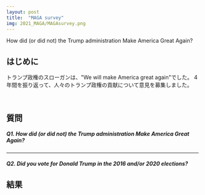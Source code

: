 ```yaml
---
layout: post
title:  "MAGA survey"
img: 2021_MAGA/MAGAsurvey.png
---
```


How did (or did not) the Trump administration Make America Great Again?

## はじめに
トランプ政権のスローガンは、"We will make America great again"でした。
4年間を振り返って、人々のトランプ政権の貢献について意見を募集しました。


<br>

## 質問
<div class="jumbotron py-2">
<h5>Q1. How did (or did not) the Trump administration Make America Great Again?</h5>
<!-- <p>
Please choose the opinions you support AND/OR post your own opinion(s). When you post, please write down specifically what it is and categorize your opinion using the hashtag.
</p> -->

<hr>

<h5>Q2. Did you vote for Donald Trump in the 2016 and/or 2020 elections?</h5>
</div>


## 結果

<div>                        <script type="text/javascript">window.PlotlyConfig = {MathJaxConfig: 'local'};</script>
        <script src="https://cdn.plot.ly/plotly-latest.min.js"></script>                <div id="755ebe2f-82c3-476f-ac01-014807819664" class="plotly-graph-div" style="height:100%; width:100%;"></div>            <script type="text/javascript">                                    window.PLOTLYENV=window.PLOTLYENV || {};                                    if (document.getElementById("755ebe2f-82c3-476f-ac01-014807819664")) {                    Plotly.newPlot(                        "755ebe2f-82c3-476f-ac01-014807819664",                        [{"domain": {"x": [0.0, 1.0], "y": [0.0, 1.0]}, "hole": 0.5, "hovertemplate": "choice=%{label}<br>Count=%{value}<extra></extra>", "labels": ["I did not vote for anyone in both elections", "No, I have never voted for Trump", "Yes, both in 2016 and 2020", "Yes, only in 2016", "Yes, only in 2020"], "legendgroup": "", "name": "", "showlegend": true, "type": "pie", "values": [26, 144, 61, 27, 13]}],                        {"legend": {"tracegroupgap": 0}, "template": {"data": {"bar": [{"error_x": {"color": "#2a3f5f"}, "error_y": {"color": "#2a3f5f"}, "marker": {"line": {"color": "#E5ECF6", "width": 0.5}}, "type": "bar"}], "barpolar": [{"marker": {"line": {"color": "#E5ECF6", "width": 0.5}}, "type": "barpolar"}], "carpet": [{"aaxis": {"endlinecolor": "#2a3f5f", "gridcolor": "white", "linecolor": "white", "minorgridcolor": "white", "startlinecolor": "#2a3f5f"}, "baxis": {"endlinecolor": "#2a3f5f", "gridcolor": "white", "linecolor": "white", "minorgridcolor": "white", "startlinecolor": "#2a3f5f"}, "type": "carpet"}], "choropleth": [{"colorbar": {"outlinewidth": 0, "ticks": ""}, "type": "choropleth"}], "contour": [{"colorbar": {"outlinewidth": 0, "ticks": ""}, "colorscale": [[0.0, "#0d0887"], [0.1111111111111111, "#46039f"], [0.2222222222222222, "#7201a8"], [0.3333333333333333, "#9c179e"], [0.4444444444444444, "#bd3786"], [0.5555555555555556, "#d8576b"], [0.6666666666666666, "#ed7953"], [0.7777777777777778, "#fb9f3a"], [0.8888888888888888, "#fdca26"], [1.0, "#f0f921"]], "type": "contour"}], "contourcarpet": [{"colorbar": {"outlinewidth": 0, "ticks": ""}, "type": "contourcarpet"}], "heatmap": [{"colorbar": {"outlinewidth": 0, "ticks": ""}, "colorscale": [[0.0, "#0d0887"], [0.1111111111111111, "#46039f"], [0.2222222222222222, "#7201a8"], [0.3333333333333333, "#9c179e"], [0.4444444444444444, "#bd3786"], [0.5555555555555556, "#d8576b"], [0.6666666666666666, "#ed7953"], [0.7777777777777778, "#fb9f3a"], [0.8888888888888888, "#fdca26"], [1.0, "#f0f921"]], "type": "heatmap"}], "heatmapgl": [{"colorbar": {"outlinewidth": 0, "ticks": ""}, "colorscale": [[0.0, "#0d0887"], [0.1111111111111111, "#46039f"], [0.2222222222222222, "#7201a8"], [0.3333333333333333, "#9c179e"], [0.4444444444444444, "#bd3786"], [0.5555555555555556, "#d8576b"], [0.6666666666666666, "#ed7953"], [0.7777777777777778, "#fb9f3a"], [0.8888888888888888, "#fdca26"], [1.0, "#f0f921"]], "type": "heatmapgl"}], "histogram": [{"marker": {"colorbar": {"outlinewidth": 0, "ticks": ""}}, "type": "histogram"}], "histogram2d": [{"colorbar": {"outlinewidth": 0, "ticks": ""}, "colorscale": [[0.0, "#0d0887"], [0.1111111111111111, "#46039f"], [0.2222222222222222, "#7201a8"], [0.3333333333333333, "#9c179e"], [0.4444444444444444, "#bd3786"], [0.5555555555555556, "#d8576b"], [0.6666666666666666, "#ed7953"], [0.7777777777777778, "#fb9f3a"], [0.8888888888888888, "#fdca26"], [1.0, "#f0f921"]], "type": "histogram2d"}], "histogram2dcontour": [{"colorbar": {"outlinewidth": 0, "ticks": ""}, "colorscale": [[0.0, "#0d0887"], [0.1111111111111111, "#46039f"], [0.2222222222222222, "#7201a8"], [0.3333333333333333, "#9c179e"], [0.4444444444444444, "#bd3786"], [0.5555555555555556, "#d8576b"], [0.6666666666666666, "#ed7953"], [0.7777777777777778, "#fb9f3a"], [0.8888888888888888, "#fdca26"], [1.0, "#f0f921"]], "type": "histogram2dcontour"}], "mesh3d": [{"colorbar": {"outlinewidth": 0, "ticks": ""}, "type": "mesh3d"}], "parcoords": [{"line": {"colorbar": {"outlinewidth": 0, "ticks": ""}}, "type": "parcoords"}], "pie": [{"automargin": true, "type": "pie"}], "scatter": [{"marker": {"colorbar": {"outlinewidth": 0, "ticks": ""}}, "type": "scatter"}], "scatter3d": [{"line": {"colorbar": {"outlinewidth": 0, "ticks": ""}}, "marker": {"colorbar": {"outlinewidth": 0, "ticks": ""}}, "type": "scatter3d"}], "scattercarpet": [{"marker": {"colorbar": {"outlinewidth": 0, "ticks": ""}}, "type": "scattercarpet"}], "scattergeo": [{"marker": {"colorbar": {"outlinewidth": 0, "ticks": ""}}, "type": "scattergeo"}], "scattergl": [{"marker": {"colorbar": {"outlinewidth": 0, "ticks": ""}}, "type": "scattergl"}], "scattermapbox": [{"marker": {"colorbar": {"outlinewidth": 0, "ticks": ""}}, "type": "scattermapbox"}], "scatterpolar": [{"marker": {"colorbar": {"outlinewidth": 0, "ticks": ""}}, "type": "scatterpolar"}], "scatterpolargl": [{"marker": {"colorbar": {"outlinewidth": 0, "ticks": ""}}, "type": "scatterpolargl"}], "scatterternary": [{"marker": {"colorbar": {"outlinewidth": 0, "ticks": ""}}, "type": "scatterternary"}], "surface": [{"colorbar": {"outlinewidth": 0, "ticks": ""}, "colorscale": [[0.0, "#0d0887"], [0.1111111111111111, "#46039f"], [0.2222222222222222, "#7201a8"], [0.3333333333333333, "#9c179e"], [0.4444444444444444, "#bd3786"], [0.5555555555555556, "#d8576b"], [0.6666666666666666, "#ed7953"], [0.7777777777777778, "#fb9f3a"], [0.8888888888888888, "#fdca26"], [1.0, "#f0f921"]], "type": "surface"}], "table": [{"cells": {"fill": {"color": "#EBF0F8"}, "line": {"color": "white"}}, "header": {"fill": {"color": "#C8D4E3"}, "line": {"color": "white"}}, "type": "table"}]}, "layout": {"annotationdefaults": {"arrowcolor": "#2a3f5f", "arrowhead": 0, "arrowwidth": 1}, "autotypenumbers": "strict", "coloraxis": {"colorbar": {"outlinewidth": 0, "ticks": ""}}, "colorscale": {"diverging": [[0, "#8e0152"], [0.1, "#c51b7d"], [0.2, "#de77ae"], [0.3, "#f1b6da"], [0.4, "#fde0ef"], [0.5, "#f7f7f7"], [0.6, "#e6f5d0"], [0.7, "#b8e186"], [0.8, "#7fbc41"], [0.9, "#4d9221"], [1, "#276419"]], "sequential": [[0.0, "#0d0887"], [0.1111111111111111, "#46039f"], [0.2222222222222222, "#7201a8"], [0.3333333333333333, "#9c179e"], [0.4444444444444444, "#bd3786"], [0.5555555555555556, "#d8576b"], [0.6666666666666666, "#ed7953"], [0.7777777777777778, "#fb9f3a"], [0.8888888888888888, "#fdca26"], [1.0, "#f0f921"]], "sequentialminus": [[0.0, "#0d0887"], [0.1111111111111111, "#46039f"], [0.2222222222222222, "#7201a8"], [0.3333333333333333, "#9c179e"], [0.4444444444444444, "#bd3786"], [0.5555555555555556, "#d8576b"], [0.6666666666666666, "#ed7953"], [0.7777777777777778, "#fb9f3a"], [0.8888888888888888, "#fdca26"], [1.0, "#f0f921"]]}, "colorway": ["#636efa", "#EF553B", "#00cc96", "#ab63fa", "#FFA15A", "#19d3f3", "#FF6692", "#B6E880", "#FF97FF", "#FECB52"], "font": {"color": "#2a3f5f"}, "geo": {"bgcolor": "white", "lakecolor": "white", "landcolor": "#E5ECF6", "showlakes": true, "showland": true, "subunitcolor": "white"}, "hoverlabel": {"align": "left"}, "hovermode": "closest", "mapbox": {"style": "light"}, "paper_bgcolor": "white", "plot_bgcolor": "#E5ECF6", "polar": {"angularaxis": {"gridcolor": "white", "linecolor": "white", "ticks": ""}, "bgcolor": "#E5ECF6", "radialaxis": {"gridcolor": "white", "linecolor": "white", "ticks": ""}}, "scene": {"xaxis": {"backgroundcolor": "#E5ECF6", "gridcolor": "white", "gridwidth": 2, "linecolor": "white", "showbackground": true, "ticks": "", "zerolinecolor": "white"}, "yaxis": {"backgroundcolor": "#E5ECF6", "gridcolor": "white", "gridwidth": 2, "linecolor": "white", "showbackground": true, "ticks": "", "zerolinecolor": "white"}, "zaxis": {"backgroundcolor": "#E5ECF6", "gridcolor": "white", "gridwidth": 2, "linecolor": "white", "showbackground": true, "ticks": "", "zerolinecolor": "white"}}, "shapedefaults": {"line": {"color": "#2a3f5f"}}, "ternary": {"aaxis": {"gridcolor": "white", "linecolor": "white", "ticks": ""}, "baxis": {"gridcolor": "white", "linecolor": "white", "ticks": ""}, "bgcolor": "#E5ECF6", "caxis": {"gridcolor": "white", "linecolor": "white", "ticks": ""}}, "title": {"x": 0.05}, "xaxis": {"automargin": true, "gridcolor": "white", "linecolor": "white", "ticks": "", "title": {"standoff": 15}, "zerolinecolor": "white", "zerolinewidth": 2}, "yaxis": {"automargin": true, "gridcolor": "white", "linecolor": "white", "ticks": "", "title": {"standoff": 15}, "zerolinecolor": "white", "zerolinewidth": 2}}}, "title": {"text": "Q2. Did you vote for Donald Trump in the 2016 and/or 2020 elections?"}},                        {"responsive": true}                    )                };                            </script>        </div>


<img src="{{site.baseurl}}/images/2021_MAGA/popularity_matrix.jpg" alt="fig_popularity"
style = "
  width: 500px;
  border: none;
  background: none;
  margin: 1% 1% 1% 10%;
  text-align: center;
  display: inline-block;
">


<div>                        <script type="text/javascript">window.PlotlyConfig = {MathJaxConfig: 'local'};</script>
        <script src="https://cdn.plot.ly/plotly-latest.min.js"></script>                <div id="ead432b4-85ae-4336-bc42-0f9930d475ce" class="plotly-graph-div" style="height:600px; width:700px;"></div>            <script type="text/javascript">                                    window.PLOTLYENV=window.PLOTLYENV || {};                                    if (document.getElementById("ead432b4-85ae-4336-bc42-0f9930d475ce")) {                    Plotly.newPlot(                        "ead432b4-85ae-4336-bc42-0f9930d475ce",                        [{"hovertemplate": "Opinion=Biden supporters<br>Population ratio=%{x}<br>Did you vote for Donald Trump in the 2016 and/or 2020 elections?=%{y}<extra></extra>", "legendgroup": "Biden supporters", "marker": {"color": "rgba(0,0,128,0.95)", "line": {"width": 0}, "size": 16, "symbol": "circle"}, "mode": "markers", "name": "Biden supporters", "orientation": "h", "showlegend": true, "type": "scatter", "x": [0.42, 0.84, 0.18, 0.41, 0.38], "xaxis": "x", "y": ["I did not vote for anyone in both elections", "No, I have never voted for Trump", "Yes, both in 2016 and 2020", "Yes, only in 2016", "Yes, only in 2020"], "yaxis": "y"}, {"hovertemplate": "Opinion=Neither<br>Population ratio=%{x}<br>Did you vote for Donald Trump in the 2016 and/or 2020 elections?=%{y}<extra></extra>", "legendgroup": "Neither", "marker": {"color": "rgba(204, 204, 204, 0.95)", "line": {"width": 0}, "size": 16, "symbol": "circle"}, "mode": "markers", "name": "Neither", "orientation": "h", "showlegend": true, "type": "scatter", "x": [0.35, 0.13, 0.23, 0.48, 0.23], "xaxis": "x", "y": ["I did not vote for anyone in both elections", "No, I have never voted for Trump", "Yes, both in 2016 and 2020", "Yes, only in 2016", "Yes, only in 2020"], "yaxis": "y"}, {"hovertemplate": "Opinion=Trump supporters<br>Population ratio=%{x}<br>Did you vote for Donald Trump in the 2016 and/or 2020 elections?=%{y}<extra></extra>", "legendgroup": "Trump supporters", "marker": {"color": "rgba(153,0,0,0.95)", "line": {"width": 0}, "size": 16, "symbol": "circle"}, "mode": "markers", "name": "Trump supporters", "orientation": "h", "showlegend": true, "type": "scatter", "x": [0.23, 0.03, 0.58, 0.11, 0.38], "xaxis": "x", "y": ["I did not vote for anyone in both elections", "No, I have never voted for Trump", "Yes, both in 2016 and 2020", "Yes, only in 2016", "Yes, only in 2020"], "yaxis": "y"}],                        {"height": 600, "hovermode": "closest", "legend": {"title": {"text": "Opinion"}, "tracegroupgap": 0}, "margin": {"t": 60}, "paper_bgcolor": "white", "plot_bgcolor": "white", "template": {"data": {"bar": [{"error_x": {"color": "#2a3f5f"}, "error_y": {"color": "#2a3f5f"}, "marker": {"line": {"color": "#E5ECF6", "width": 0.5}}, "type": "bar"}], "barpolar": [{"marker": {"line": {"color": "#E5ECF6", "width": 0.5}}, "type": "barpolar"}], "carpet": [{"aaxis": {"endlinecolor": "#2a3f5f", "gridcolor": "white", "linecolor": "white", "minorgridcolor": "white", "startlinecolor": "#2a3f5f"}, "baxis": {"endlinecolor": "#2a3f5f", "gridcolor": "white", "linecolor": "white", "minorgridcolor": "white", "startlinecolor": "#2a3f5f"}, "type": "carpet"}], "choropleth": [{"colorbar": {"outlinewidth": 0, "ticks": ""}, "type": "choropleth"}], "contour": [{"colorbar": {"outlinewidth": 0, "ticks": ""}, "colorscale": [[0.0, "#0d0887"], [0.1111111111111111, "#46039f"], [0.2222222222222222, "#7201a8"], [0.3333333333333333, "#9c179e"], [0.4444444444444444, "#bd3786"], [0.5555555555555556, "#d8576b"], [0.6666666666666666, "#ed7953"], [0.7777777777777778, "#fb9f3a"], [0.8888888888888888, "#fdca26"], [1.0, "#f0f921"]], "type": "contour"}], "contourcarpet": [{"colorbar": {"outlinewidth": 0, "ticks": ""}, "type": "contourcarpet"}], "heatmap": [{"colorbar": {"outlinewidth": 0, "ticks": ""}, "colorscale": [[0.0, "#0d0887"], [0.1111111111111111, "#46039f"], [0.2222222222222222, "#7201a8"], [0.3333333333333333, "#9c179e"], [0.4444444444444444, "#bd3786"], [0.5555555555555556, "#d8576b"], [0.6666666666666666, "#ed7953"], [0.7777777777777778, "#fb9f3a"], [0.8888888888888888, "#fdca26"], [1.0, "#f0f921"]], "type": "heatmap"}], "heatmapgl": [{"colorbar": {"outlinewidth": 0, "ticks": ""}, "colorscale": [[0.0, "#0d0887"], [0.1111111111111111, "#46039f"], [0.2222222222222222, "#7201a8"], [0.3333333333333333, "#9c179e"], [0.4444444444444444, "#bd3786"], [0.5555555555555556, "#d8576b"], [0.6666666666666666, "#ed7953"], [0.7777777777777778, "#fb9f3a"], [0.8888888888888888, "#fdca26"], [1.0, "#f0f921"]], "type": "heatmapgl"}], "histogram": [{"marker": {"colorbar": {"outlinewidth": 0, "ticks": ""}}, "type": "histogram"}], "histogram2d": [{"colorbar": {"outlinewidth": 0, "ticks": ""}, "colorscale": [[0.0, "#0d0887"], [0.1111111111111111, "#46039f"], [0.2222222222222222, "#7201a8"], [0.3333333333333333, "#9c179e"], [0.4444444444444444, "#bd3786"], [0.5555555555555556, "#d8576b"], [0.6666666666666666, "#ed7953"], [0.7777777777777778, "#fb9f3a"], [0.8888888888888888, "#fdca26"], [1.0, "#f0f921"]], "type": "histogram2d"}], "histogram2dcontour": [{"colorbar": {"outlinewidth": 0, "ticks": ""}, "colorscale": [[0.0, "#0d0887"], [0.1111111111111111, "#46039f"], [0.2222222222222222, "#7201a8"], [0.3333333333333333, "#9c179e"], [0.4444444444444444, "#bd3786"], [0.5555555555555556, "#d8576b"], [0.6666666666666666, "#ed7953"], [0.7777777777777778, "#fb9f3a"], [0.8888888888888888, "#fdca26"], [1.0, "#f0f921"]], "type": "histogram2dcontour"}], "mesh3d": [{"colorbar": {"outlinewidth": 0, "ticks": ""}, "type": "mesh3d"}], "parcoords": [{"line": {"colorbar": {"outlinewidth": 0, "ticks": ""}}, "type": "parcoords"}], "pie": [{"automargin": true, "type": "pie"}], "scatter": [{"marker": {"colorbar": {"outlinewidth": 0, "ticks": ""}}, "type": "scatter"}], "scatter3d": [{"line": {"colorbar": {"outlinewidth": 0, "ticks": ""}}, "marker": {"colorbar": {"outlinewidth": 0, "ticks": ""}}, "type": "scatter3d"}], "scattercarpet": [{"marker": {"colorbar": {"outlinewidth": 0, "ticks": ""}}, "type": "scattercarpet"}], "scattergeo": [{"marker": {"colorbar": {"outlinewidth": 0, "ticks": ""}}, "type": "scattergeo"}], "scattergl": [{"marker": {"colorbar": {"outlinewidth": 0, "ticks": ""}}, "type": "scattergl"}], "scattermapbox": [{"marker": {"colorbar": {"outlinewidth": 0, "ticks": ""}}, "type": "scattermapbox"}], "scatterpolar": [{"marker": {"colorbar": {"outlinewidth": 0, "ticks": ""}}, "type": "scatterpolar"}], "scatterpolargl": [{"marker": {"colorbar": {"outlinewidth": 0, "ticks": ""}}, "type": "scatterpolargl"}], "scatterternary": [{"marker": {"colorbar": {"outlinewidth": 0, "ticks": ""}}, "type": "scatterternary"}], "surface": [{"colorbar": {"outlinewidth": 0, "ticks": ""}, "colorscale": [[0.0, "#0d0887"], [0.1111111111111111, "#46039f"], [0.2222222222222222, "#7201a8"], [0.3333333333333333, "#9c179e"], [0.4444444444444444, "#bd3786"], [0.5555555555555556, "#d8576b"], [0.6666666666666666, "#ed7953"], [0.7777777777777778, "#fb9f3a"], [0.8888888888888888, "#fdca26"], [1.0, "#f0f921"]], "type": "surface"}], "table": [{"cells": {"fill": {"color": "#EBF0F8"}, "line": {"color": "white"}}, "header": {"fill": {"color": "#C8D4E3"}, "line": {"color": "white"}}, "type": "table"}]}, "layout": {"annotationdefaults": {"arrowcolor": "#2a3f5f", "arrowhead": 0, "arrowwidth": 1}, "autotypenumbers": "strict", "coloraxis": {"colorbar": {"outlinewidth": 0, "ticks": ""}}, "colorscale": {"diverging": [[0, "#8e0152"], [0.1, "#c51b7d"], [0.2, "#de77ae"], [0.3, "#f1b6da"], [0.4, "#fde0ef"], [0.5, "#f7f7f7"], [0.6, "#e6f5d0"], [0.7, "#b8e186"], [0.8, "#7fbc41"], [0.9, "#4d9221"], [1, "#276419"]], "sequential": [[0.0, "#0d0887"], [0.1111111111111111, "#46039f"], [0.2222222222222222, "#7201a8"], [0.3333333333333333, "#9c179e"], [0.4444444444444444, "#bd3786"], [0.5555555555555556, "#d8576b"], [0.6666666666666666, "#ed7953"], [0.7777777777777778, "#fb9f3a"], [0.8888888888888888, "#fdca26"], [1.0, "#f0f921"]], "sequentialminus": [[0.0, "#0d0887"], [0.1111111111111111, "#46039f"], [0.2222222222222222, "#7201a8"], [0.3333333333333333, "#9c179e"], [0.4444444444444444, "#bd3786"], [0.5555555555555556, "#d8576b"], [0.6666666666666666, "#ed7953"], [0.7777777777777778, "#fb9f3a"], [0.8888888888888888, "#fdca26"], [1.0, "#f0f921"]]}, "colorway": ["#636efa", "#EF553B", "#00cc96", "#ab63fa", "#FFA15A", "#19d3f3", "#FF6692", "#B6E880", "#FF97FF", "#FECB52"], "font": {"color": "#2a3f5f"}, "geo": {"bgcolor": "white", "lakecolor": "white", "landcolor": "#E5ECF6", "showlakes": true, "showland": true, "subunitcolor": "white"}, "hoverlabel": {"align": "left"}, "hovermode": "closest", "mapbox": {"style": "light"}, "paper_bgcolor": "white", "plot_bgcolor": "#E5ECF6", "polar": {"angularaxis": {"gridcolor": "white", "linecolor": "white", "ticks": ""}, "bgcolor": "#E5ECF6", "radialaxis": {"gridcolor": "white", "linecolor": "white", "ticks": ""}}, "scene": {"xaxis": {"backgroundcolor": "#E5ECF6", "gridcolor": "white", "gridwidth": 2, "linecolor": "white", "showbackground": true, "ticks": "", "zerolinecolor": "white"}, "yaxis": {"backgroundcolor": "#E5ECF6", "gridcolor": "white", "gridwidth": 2, "linecolor": "white", "showbackground": true, "ticks": "", "zerolinecolor": "white"}, "zaxis": {"backgroundcolor": "#E5ECF6", "gridcolor": "white", "gridwidth": 2, "linecolor": "white", "showbackground": true, "ticks": "", "zerolinecolor": "white"}}, "shapedefaults": {"line": {"color": "#2a3f5f"}}, "ternary": {"aaxis": {"gridcolor": "white", "linecolor": "white", "ticks": ""}, "baxis": {"gridcolor": "white", "linecolor": "white", "ticks": ""}, "bgcolor": "#E5ECF6", "caxis": {"gridcolor": "white", "linecolor": "white", "ticks": ""}}, "title": {"x": 0.05}, "xaxis": {"automargin": true, "gridcolor": "white", "linecolor": "white", "ticks": "", "title": {"standoff": 15}, "zerolinecolor": "white", "zerolinewidth": 2}, "yaxis": {"automargin": true, "gridcolor": "white", "linecolor": "white", "ticks": "", "title": {"standoff": 15}, "zerolinecolor": "white", "zerolinewidth": 2}}}, "title": {"text": "Response distribution"}, "width": 700, "xaxis": {"anchor": "y", "domain": [0.0, 1.0], "dtick": 0.1, "linecolor": "rgb(102, 102, 102)", "showgrid": true, "showline": true, "showticklabels": true, "tickcolor": "rgb(102, 102, 102)", "tickfont": {"color": "rgb(102, 102, 102)"}, "ticks": "outside", "title": {"text": "Population ratio"}}, "yaxis": {"anchor": "x", "domain": [0.0, 1.0], "title": {"text": "Did you vote for Donald Trump in the 2016 and/or 2020 elections?"}}},                        {"responsive": true}                    )                };                            </script>        </div>




<div class="card">
	<div class="card-header">
	Negative opinions (54 posts)
	</div>
	<ul class="list-group list-group-flush">
	<li class="list-group-item">
		Trump did not make America great again. I think he divided the country more than any President in my lifetime.
		<br><span class="badge badge-dark">64 likes</span>
	</li>
	<li class="list-group-item">
		They did not. They brought strife and mistrust to America in ways never seen before. They nearly brought democracy to a shattering end.
		<br><span class="badge badge-dark">60 likes</span>
	</li>
	<li class="list-group-item">
		The "law and order" president tried to skirt the laws and create mass chaos and disorder. 
		<br><span class="badge badge-dark">55 likes</span>
	</li>
	<div class="collapse" id="collapseOpinion0">
	<li class="list-group-item">
		He did not make America great, he made it worse. He Is the worst President we ever had. 
		<br><span class="badge badge-dark">50 likes</span>
	</li>
	<li class="list-group-item">
		Trump made America worse and not great again. He delayed closing of market and it led to many covid19 related deaths.
		<br><span class="badge badge-dark">47 likes</span>
	</li>
	<li class="list-group-item">
		Trump and the Trump Administration was self-serving and did not uphold the integrity and respect of holding office. The lies and deceitful nature of the whole administration is so disappointing. 
		<br><span class="badge badge-dark">46 likes</span>
	</li>
	<li class="list-group-item">
		He tried to play the presidency like his game show. Sometimes it was a big joke to him.
		<br><span class="badge badge-dark">36 likes</span>
	</li>
	<li class="list-group-item">
		Trash president. Trash human being. 
		<br><span class="badge badge-dark">35 likes</span>
	</li>
	<li class="list-group-item">
		Trump disrespected many people and undermined democracy. He is responsible for the death of many hundreds of thousands of people. America may never be the same after this divisive administration. 
		<br><span class="badge badge-dark">35 likes</span>
	</li>
	<li class="list-group-item">
		He sabotaged every American except the rich. #OnePercentPresident
		<br><span class="badge badge-dark">33 likes</span>
	</li>
	<li class="list-group-item">
		He has and still continues to take away the rights of people who do not fit into the heteronormative. 
		<br><span class="badge badge-dark">32 likes</span>
	</li>
	<li class="list-group-item">
		I'm worried he's sown a seed of sedition that will drive millions of white nationalists to start a second civil war.
		<br><span class="badge badge-dark">31 likes</span>
	</li>
	<li class="list-group-item">
		None of jobs he promised to bring back actually came back.
		<br><span class="badge badge-dark">28 likes</span>
	</li>
	<li class="list-group-item">
		Trump was never fit to hold white house in the first place
		<br><span class="badge badge-dark">28 likes</span>
	</li>
	<li class="list-group-item">
		He was an embarrassment to the entire country.  He led an attack on his own country's capital.  That says enough right there.
		<br><span class="badge badge-dark">28 likes</span>
	</li>
	<li class="list-group-item">
		The Trump Admin was the worst admin ever in this country. 
		<br><span class="badge badge-dark">28 likes</span>
	</li>
	<li class="list-group-item">
		Trump did not handle the pandemic well and the US is an embarrassment now
		<br><span class="badge badge-dark">25 likes</span>
	</li>
	<li class="list-group-item">
		The rich got richer and the poor got poorer, business as usual.
		<br><span class="badge badge-dark">25 likes</span>
	</li>
	<li class="list-group-item">
		Trump did not make America great again because he divided the country. He also cost Americans their lives.
		<br><span class="badge badge-dark">25 likes</span>
	</li>
	<li class="list-group-item">
		President trump had some mistakes during covid beginning stages
		<br><span class="badge badge-dark">24 likes</span>
	</li>
	</div>
	<button class="btn btn-light btn-block" type="button" data-toggle="collapse" data-target="#collapseOpinion0" aria-expanded="false" aria-controls="collapseOpinion0">
		See more
	</button>
	</ul>
</div>

<div class="card">
	<div class="card-header">
	Positive opinions (42 posts)
	</div>
	<ul class="list-group list-group-flush">
	<li class="list-group-item">
		He fought for the people ignored by mainstream media and represented some conservative values. The left is socialist, racist, and accepting of authoritarian values. 
		<br><span class="badge badge-dark">18 likes</span>
	</li>
	<li class="list-group-item">
		He had a pandemic thrown at him from the hateful left and China and he still managed to help the economy to the best of his ability.  
		<br><span class="badge badge-dark">18 likes</span>
	</li>
	<li class="list-group-item">
		He got rid of the individual mandate in Obama care that was harming so many.
		<br><span class="badge badge-dark">18 likes</span>
	</li>
	<div class="collapse" id="collapseOpinion1">
	<li class="list-group-item">
		He brought back jobs and made us Energy independent the first time that has occured.
		<br><span class="badge badge-dark">17 likes</span>
	</li>
	<li class="list-group-item">
		Well, he brought the Middle East a little closer together.  Who would have thought that a few years ago.
		<br><span class="badge badge-dark">16 likes</span>
	</li>
	<li class="list-group-item">
		All of these options are against Trump. I do not know a lot of details, but I do know that he improved our relations with some countries and brought more production back to the USA which are both positives. 
		<br><span class="badge badge-dark">16 likes</span>
	</li>
	<li class="list-group-item">
		The tax cuts he passed put more money in working families pockets and the stock market went up creating a better retirement for many.
		<br><span class="badge badge-dark">16 likes</span>
	</li>
	<li class="list-group-item">
		Trump's action may be undone in many areas over time. but win or lose,his legacy will endure in the federal courts where his conservative lifetime appointees will influence every aspect of American life for decades.
		<br><span class="badge badge-dark">14 likes</span>
	</li>
	<li class="list-group-item">
		Trump did an excellent job he did several peace deals in the Middle East. He was one of the only presidents to not actively start a war, he brought many troops home.
		<br><span class="badge badge-dark">13 likes</span>
	</li>
	<li class="list-group-item">
		He exposed the corrupt media and many politicians that are not working for the people.
		<br><span class="badge badge-dark">13 likes</span>
	</li>
	<li class="list-group-item">
		he did try to make America great again.
		<br><span class="badge badge-dark">12 likes</span>
	</li>
	<li class="list-group-item">
		He raised a dead economy from the grave, began building a wall that protected Americans from criminal illegals, brought jobs back to America, supported policies that help small businesses, and pushed through vaccine development in the midst of a pandemic.
		<br><span class="badge badge-dark">12 likes</span>
	</li>
	<li class="list-group-item">
		Trump did an excellent job with the economy, combatting the CCP, peace deals, no new wars, dealing with corrupt international organization like the WHO, lowest unemployment, sensible immigration policies. Covid and corrupt democrats ruined everything in the end.
		<br><span class="badge badge-dark">11 likes</span>
	</li>
	<li class="list-group-item">
		THE LAW WILL NOT CHANGED BUT PEOPLE SHOULD THINK AND BRING OUT THE RIGHT PERSON FOR THE WELFARE OF OUR NATION
		<br><span class="badge badge-dark">10 likes</span>
	</li>
	<li class="list-group-item">
		He didn't send troops to war, had the lowest unemployment rate in 50 years, moved the embassy to Jerusalem, brought relative peace to the middle east
		<br><span class="badge badge-dark">7 likes</span>
	</li>
	<li class="list-group-item">
		He created Space X and double down on space exploration.
		<br><span class="badge badge-dark">7 likes</span>
	</li>
	<li class="list-group-item">
		Trump did an excellent job
		<br><span class="badge badge-dark">7 likes</span>
	</li>
	<li class="list-group-item">
		Trump made America worse by exacerbating a global pandemic, lying to people, and attacking and discrediting scientists.
		<br><span class="badge badge-dark">5 likes</span>
	</li>
	<li class="list-group-item">
		first president to be invited to north Korea
		<br><span class="badge badge-dark">5 likes</span>
	</li>
	<li class="list-group-item">
		America has been made greater than ever the past four years. But that all ends tomorrow.
		<br><span class="badge badge-dark">5 likes</span>
	</li>
	</div>
	<button class="btn btn-light btn-block" type="button" data-toggle="collapse" data-target="#collapseOpinion1" aria-expanded="false" aria-controls="collapseOpinion1">
		See more
	</button>
	</ul>
</div>









<a href="https://twitter.com/share?ref_src=twsrc%5Etfw" class="twitter-share-button" data-size="large" data-via="Aska_systems_jp" data-hashtags="Aska" data-show-count="false">Tweet</a><script async src="https://platform.twitter.com/widgets.js" charset="utf-8"></script>



<!-- ## 詳細 -->


| Summary | |
|------|------|
| 期間 | 2021/1/19 - 2021/1/21 |
| 回答者数 | 271 |
| 回答意見数 | 97 |
| 初期回答数 | 0 |
| プラットフォーム | MTurk |
{: .table .table-striped .table-hover}













<!-- **Palette diagram**

<img src="{{site.baseurl}}/images/2020_CriminalGPS/linear_palette_diagram.jpg" alt="fig_group_size"
style = "
  width: 650px;
  border: none;
  background: none;
  margin: 1% 1% 1% 1%;
  text-align: center;
  display: inline-block;
">

上の図は、パレットダイアグラム[^0]という図で、各回答者の回答パターンを可視化したものです。
パレットダイアグラムでは、回答者が横一列に並べられ、回答パターンが縦軸方向に記されています。

[^0]: パレットダイアグラムに関する詳細は[こちら](https://github.com/palette-diagram/palette-diagram)をご覧ください。
 -->




<br>





---
この結果を引用される場合は十分にご注意ください。
本調査はデモの一環として実施しているものであり、学術的な信頼性はないとお考えください。
本格的な調査に興味がある方は、<a href="mailto:request@aska.systems">request@aska.systems</a>までご相談ください。

ここで掲載している調査の目的は、Askaシステムの挙動の実証実験です。
意見のバラエティを増やすために、あえてバイアスのかかった質問の仕方をすることもありますが、その場合は、バイアス下での結果であることを十分にご注意ください。
